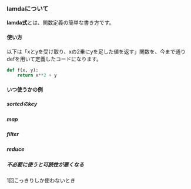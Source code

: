 ### lamdaについて
**lamda式**とは、関数定義の簡単な書き方です。

#### 使い方
以下は「xとyを受け取り、xの2乗にyを足した値を返す」関数を、今まで通りdefを用いて定義したコードになります。
```python
def f(x, y):
	return x**2 + y
```
#### いつ使うかの例
##### sortedのkey
##### map
##### filter
##### reduce
##### 不必要に使うと可読性が悪くなる
1回こっきりしか使わないとき
